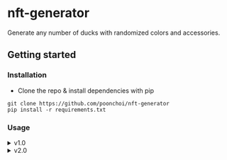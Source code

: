 # nft-generator
Generate any number of ducks with randomized colors and accessories.

## Getting started

### Installation
- Clone the repo & install dependencies with pip
```
git clone https://github.com/poonchoi/nft-generator
pip install -r requirements.txt
```

### Usage
<details>
<summary>v1.0</summary>
Version 1 will generate ducks with randomized colors based on weighted rarity's.<br>
 
- cd into <code>Image-generator-v1</code><br>
 
- Run <code>image_generator.py</code><br>
<pre>
python image_generator.py
</pre>
- The generated images will appear in the  <code>Images</code> folder<br>
</details>

<details>
<summary>v2.0</summary>
Version 2 will generate ducks with randomized colors and different accessories.<br>
<img src="https://ibb.co/pfw1wqX"> 
- cd into <code>Image-generator-v2</code><br>
 
- Run <code>image_generator_v2.py</code><br>
<pre>
python image_generator_v2.py
</pre>
- The generated images will appear in the  <code>Images</code> folder
</details>
